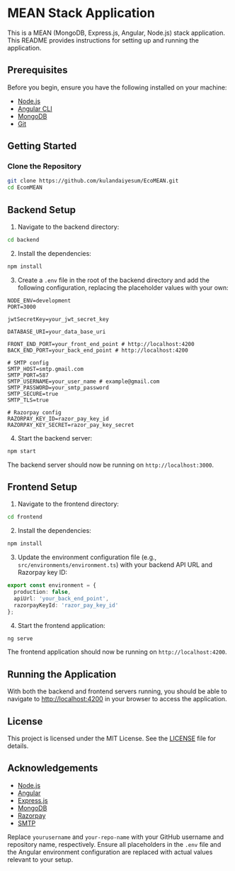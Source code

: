 # MEAN Stack Application

This is a MEAN (MongoDB, Express.js, Angular, Node.js) stack application. This README provides instructions for setting up and running the application.

## Prerequisites

Before you begin, ensure you have the following installed on your machine:

- [Node.js](https://nodejs.org/)
- [Angular CLI](https://angular.io/cli)
- [MongoDB](https://www.mongodb.com/)
- [Git](https://git-scm.com/)

## Getting Started

### Clone the Repository
  ``` bash
  git clone https://github.com/kulandaiyesum/EcoMEAN.git
  cd EcomMEAN
  ```

## Backend Setup

1. Navigate to the backend directory:
  ```bash
  cd backend
  ```

2. Install the dependencies:
  ```bash
  npm install
  ```

3. Create a `.env` file in the root of the backend directory and add the following configuration, replacing the placeholder values with your own:

  ```plaintext
  NODE_ENV=development
  PORT=3000

  jwtSecretKey=your_jwt_secret_key

  DATABASE_URI=your_data_base_uri

  FRONT_END_PORT=your_front_end_point # http://localhost:4200
  BACK_END_PORT=your_back_end_point # http://localhost:4200

  # SMTP config
  SMTP_HOST=smtp.gmail.com
  SMTP_PORT=587
  SMTP_USERNAME=your_user_name # example@gmail.com
  SMTP_PASSWORD=your_smtp_password
  SMTP_SECURE=true
  SMTP_TLS=true

  # Razorpay config
  RAZORPAY_KEY_ID=razor_pay_key_id
  RAZORPAY_KEY_SECRET=razor_pay_key_secret
  ```

4. Start the backend server:

  ```bash
  npm start
  ```

  The backend server should now be running on `http://localhost:3000`.
  
## Frontend Setup

1. Navigate to the frontend directory:

  ```bash
  cd frontend
  ```

2. Install the dependencies:

  ```bash
  npm install
  ```

3. Update the environment configuration file (e.g., `src/environments/environment.ts`) with your backend API URL and Razorpay key ID:

  ```typescript
  export const environment = {
    production: false,
    apiUrl: 'your_back_end_point',
    razorpayKeyId: 'razor_pay_key_id'
  };
  ```

4. Start the frontend application:

  ```bash
  ng serve
  ```

  The frontend application should now be running on `http://localhost:4200`.

## Running the Application

With both the backend and frontend servers running, you should be able to navigate to [http://localhost:4200](http://localhost:4200) in your browser to access the application.

## License

This project is licensed under the MIT License. See the [LICENSE](LICENSE) file for details.

## Acknowledgements

- [Node.js](https://nodejs.org/)
- [Angular](https://angular.io/)
- [Express.js](https://expressjs.com/)
- [MongoDB](https://www.mongodb.com/)
- [Razorpay](https://razorpay.com/)
- [SMTP](https://en.wikipedia.org/wiki/Simple_Mail_Transfer_Protocol)

Replace `yourusername` and `your-repo-name` with your GitHub username and repository name, respectively. Ensure all placeholders in the `.env` file and the Angular environment configuration are replaced with actual values relevant to your setup.

